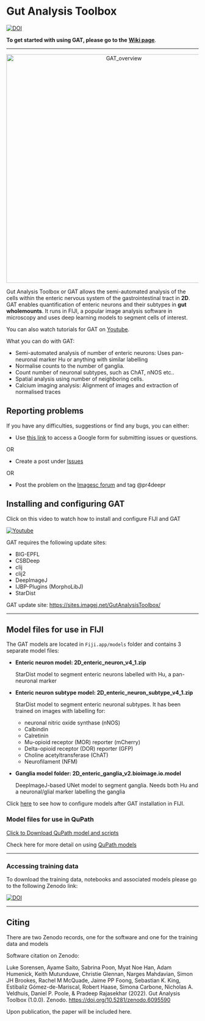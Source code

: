 # Gut Analysis Toolbox

[![DOI](https://zenodo.org/badge/DOI/10.5281/zenodo.6095590.svg)](https://doi.org/10.5281/zenodo.6095590)


**To get started with using GAT, please go to the** [**Wiki page**](https://github.com/pr4deepr/GutAnalysisToolbox/wiki).

***********
<p align="center">
<img src="https://github.com/pr4deepr/GutAnalysisToolbox/blob/main/wiki_images/figures/summary_figure.png" alt="GAT_overview" width="600" >
</p>

Gut Analysis Toolbox or GAT allows the semi-automated analysis of the cells within the enteric nervous system of the gastrointestinal tract in **2D**. GAT enables quantification of enteric neurons and their subtypes in **gut wholemounts**. It runs in FIJI, a popular image analysis software in microscopy and uses deep learning models to segment cells of interest. 

You can also watch tutorials for GAT on [Youtube](https://www.youtube.com/playlist?list=PLmBt1Dumq60p4mIFT4j7TP_PVRjbO55Oi).

What you can do with GAT:
* Semi-automated analysis of number of enteric neurons: Uses pan-neuronal marker Hu or anything with similar 
 labelling
* Normalise counts to the number of ganglia.
* Count number of neuronal subtypes, such as ChAT, nNOS etc..
* Spatial analysis using number of neighboring cells.
* Calcium imaging analysis: Alignment of images and extraction of normalised traces


## Reporting problems

If you have any difficulties, suggestions or find any bugs, you can either:

* Use [this link](https://forms.gle/oEpFMtQo29Dr9AQT7) to access a Google form for submitting issues or questions.

OR

* Create a post under [Issues](https://github.com/pr4deepr/GutAnalysisToolbox/issues) 

OR

* Post the problem on the [Imagesc forum](https://forum.image.sc/) and tag @pr4deepr


## Installing and configuring GAT

Click  on this video to watch how to install and configure FIJI and GAT

[![Youtube](https://img.youtube.com/vi/GmE_lz-m0Rg/0.jpg)](https://www.youtube.com/playlist?list=PLmBt1Dumq60p4mIFT4j7TP_PVRjbO55Oi)

GAT requires the following update sites:
* BIG-EPFL
* CSBDeep
* clij
* clij2
* DeepImageJ
* IJBP-Plugins (MorphoLibJ)
* StarDist


GAT update site: https://sites.imagej.net/GutAnalysisToolbox/

***********

## Model files for use in FIJI

The GAT models are located in `Fiji.app/models` folder and contains 3 separate model files:

- **Enteric neuron model: 2D_enteric_neuron_v4_1.zip**
  
  StarDist model to segment enteric neurons labelled with Hu, a pan-neuronal marker
- **Enteric neuron subtype model: 2D_enteric_neuron_subtype_v4_1.zip**
  
  StarDist model to segment enteric neuronal subtypes. It has been trained on images with labelling for:
  * neuronal nitric oxide synthase (nNOS)
  * Calbindin
  * Calretinin
  * Mu-opioid receptor (MOR) reporter (mCherry)
  * Delta-opioid receptor (DOR) reporter (GFP)
  * Choline acetyltransferase (ChAT)
  * Neurofilament (NFM)
- **Ganglia model folder: 2D_enteric_ganglia_v2.bioimage.io.model**
  
  DeepImageJ-based UNet model to segment ganglia. Needs both Hu and a neuronal/glial marker labelling the ganglia

Click [here](https://www.youtube.com/watch?v=RIvaXL-Q7Go&list=PLmBt1Dumq60p4mIFT4j7TP_PVRjbO55Oi) to see how to configure models after GAT installation in FIJI.

### Model files for use in QuPath

[Click to Download QuPath model and scripts](https://wehieduau-my.sharepoint.com/:u:/g/personal/rajasekhar_p_wehi_edu_au/EdYxRodrJLNJj4wK77erHA0BfVKDJpOktgWQ3iIyLaUU1g?download=1)

Check here for more detail on using [QuPath models](https://github.com/pr4deepr/GutAnalysisToolbox/wiki/4.-QuPath-for-analysing-ENS)

**********************

### Accessing training data

To download the training data, notebooks and associated models please go to the following Zenodo link:

[![DOI](https://zenodo.org/badge/DOI/10.5281/zenodo.6096664.svg)](https://doi.org/10.5281/zenodo.6096664)

**********************
## Citing

There are two Zenodo records, one for the software and one for the training data and models

Software citation on Zenodo:

Luke Sorensen, Ayame Saito, Sabrina Poon, Myat Noe Han, Adam Humenick, Keith Mutunduwe, Christie Glennan, Narges Mahdavian, Simon JH Brookes, Rachel M McQuade, Jaime PP Foong, Sebastian K. King, Estibaliz Gómez-de-Mariscal, Robert Haase, Simona Carbone, Nicholas A. Veldhuis, Daniel P. Poole, & Pradeep Rajasekhar (2022). Gut Analysis Toolbox (1.0.0). Zenodo. https://doi.org/10.5281/zenodo.6095590

Upon publication, the paper will be included here.
